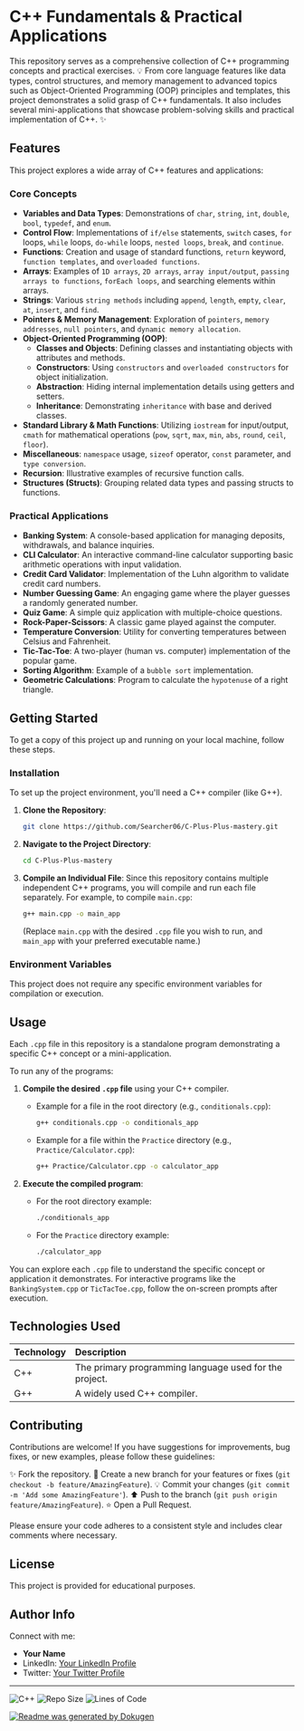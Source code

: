 # C++ Fundamentals & Practical Applications

This repository serves as a comprehensive collection of C++ programming concepts and practical exercises. 💡 From core language features like data types, control structures, and memory management to advanced topics such as Object-Oriented Programming (OOP) principles and templates, this project demonstrates a solid grasp of C++ fundamentals. It also includes several mini-applications that showcase problem-solving skills and practical implementation of C++. ✨

## Features

This project explores a wide array of C++ features and applications:

### Core Concepts
-   **Variables and Data Types**: Demonstrations of `char`, `string`, `int`, `double`, `bool`, `typedef`, and `enum`.
-   **Control Flow**: Implementations of `if/else` statements, `switch` cases, `for` loops, `while` loops, `do-while` loops, `nested loops`, `break`, and `continue`.
-   **Functions**: Creation and usage of standard functions, `return` keyword, `function templates`, and `overloaded functions`.
-   **Arrays**: Examples of `1D arrays`, `2D arrays`, `array input/output`, `passing arrays to functions`, `forEach loops`, and searching elements within arrays.
-   **Strings**: Various `string methods` including `append`, `length`, `empty`, `clear`, `at`, `insert`, and `find`.
-   **Pointers & Memory Management**: Exploration of `pointers`, `memory addresses`, `null pointers`, and `dynamic memory allocation`.
-   **Object-Oriented Programming (OOP)**:
    -   **Classes and Objects**: Defining classes and instantiating objects with attributes and methods.
    -   **Constructors**: Using `constructors` and `overloaded constructors` for object initialization.
    -   **Abstraction**: Hiding internal implementation details using getters and setters.
    -   **Inheritance**: Demonstrating `inheritance` with base and derived classes.
-   **Standard Library & Math Functions**: Utilizing `iostream` for input/output, `cmath` for mathematical operations (`pow`, `sqrt`, `max`, `min`, `abs`, `round`, `ceil`, `floor`).
-   **Miscellaneous**: `namespace` usage, `sizeof` operator, `const` parameter, and `type conversion`.
-   **Recursion**: Illustrative examples of recursive function calls.
-   **Structures (Structs)**: Grouping related data types and passing structs to functions.

### Practical Applications
-   **Banking System**: A console-based application for managing deposits, withdrawals, and balance inquiries.
-   **CLI Calculator**: An interactive command-line calculator supporting basic arithmetic operations with input validation.
-   **Credit Card Validator**: Implementation of the Luhn algorithm to validate credit card numbers.
-   **Number Guessing Game**: An engaging game where the player guesses a randomly generated number.
-   **Quiz Game**: A simple quiz application with multiple-choice questions.
-   **Rock-Paper-Scissors**: A classic game played against the computer.
-   **Temperature Conversion**: Utility for converting temperatures between Celsius and Fahrenheit.
-   **Tic-Tac-Toe**: A two-player (human vs. computer) implementation of the popular game.
-   **Sorting Algorithm**: Example of a `bubble sort` implementation.
-   **Geometric Calculations**: Program to calculate the `hypotenuse` of a right triangle.

## Getting Started

To get a copy of this project up and running on your local machine, follow these steps.

### Installation

To set up the project environment, you'll need a C++ compiler (like G++).

1.  **Clone the Repository**:
    ```bash
    git clone https://github.com/Searcher06/C-Plus-Plus-mastery.git
    ```
2.  **Navigate to the Project Directory**:
    ```bash
    cd C-Plus-Plus-mastery
    ```
3.  **Compile an Individual File**:
    Since this repository contains multiple independent C++ programs, you will compile and run each file separately.
    For example, to compile `main.cpp`:
    ```bash
    g++ main.cpp -o main_app
    ```
    (Replace `main.cpp` with the desired `.cpp` file you wish to run, and `main_app` with your preferred executable name.)

### Environment Variables

This project does not require any specific environment variables for compilation or execution.

## Usage

Each `.cpp` file in this repository is a standalone program demonstrating a specific C++ concept or a mini-application.

To run any of the programs:

1.  **Compile the desired `.cpp` file** using your C++ compiler.
    *   Example for a file in the root directory (e.g., `conditionals.cpp`):
        ```bash
        g++ conditionals.cpp -o conditionals_app
        ```
    *   Example for a file within the `Practice` directory (e.g., `Practice/Calculator.cpp`):
        ```bash
        g++ Practice/Calculator.cpp -o calculator_app
        ```

2.  **Execute the compiled program**:
    *   For the root directory example:
        ```bash
        ./conditionals_app
        ```
    *   For the `Practice` directory example:
        ```bash
        ./calculator_app
        ```

You can explore each `.cpp` file to understand the specific concept or application it demonstrates. For interactive programs like the `BankingSystem.cpp` or `TicTacToe.cpp`, follow the on-screen prompts after execution.

## Technologies Used

| Technology | Description                                         |
| :--------- | :-------------------------------------------------- |
| C++        | The primary programming language used for the project. |
| G++        | A widely used C++ compiler.                       |

## Contributing

Contributions are welcome! If you have suggestions for improvements, bug fixes, or new examples, please follow these guidelines:

✨ Fork the repository.
🚀 Create a new branch for your features or fixes (`git checkout -b feature/AmazingFeature`).
💡 Commit your changes (`git commit -m 'Add some AmazingFeature'`).
⬆️ Push to the branch (`git push origin feature/AmazingFeature`).
⭐ Open a Pull Request.

Please ensure your code adheres to a consistent style and includes clear comments where necessary.

## License

This project is provided for educational purposes.

## Author Info

Connect with me:

*   **Your Name**
*   LinkedIn: [Your LinkedIn Profile](https://linkedin.com/in/YourUsername)
*   Twitter: [Your Twitter Profile](https://twitter.com/YourUsername)

---

![C++](https://img.shields.io/badge/Language-C%2B%2B-blue?style=for-the-badge&logo=c%2B%2B)
![Repo Size](https://img.shields.io/github/repo-size/Searcher06/C-Plus-Plus-mastery?style=for-the-badge&label=Repo%20Size)
![Lines of Code](https://img.shields.io/tokei/lines/github/Searcher06/C-Plus-Plus-mastery?style=for-the-badge)

[![Readme was generated by Dokugen](https://img.shields.io/badge/Readme%20was%20generated%20by-Dokugen-brightgreen)](https://www.npmjs.com/package/dokugen)